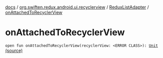 [docs](../../index.md) / [org.swiften.redux.android.ui.recyclerview](../index.md) / [ReduxListAdapter](index.md) / [onAttachedToRecyclerView](./on-attached-to-recycler-view.md)

# onAttachedToRecyclerView

`open fun onAttachedToRecyclerView(recyclerView: <ERROR CLASS>): `[`Unit`](https://kotlinlang.org/api/latest/jvm/stdlib/kotlin/-unit/index.html) [(source)](https://github.com/protoman92/KotlinRedux/tree/master/android/android-recyclerview/src/main/java/org/swiften/redux/android/ui/recyclerview/DiffedAdapter.kt#L108)